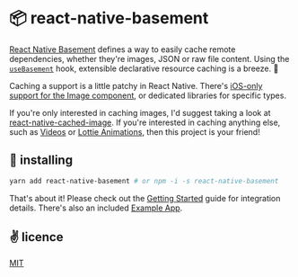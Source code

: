 # 📦 react-native-basement
[React Native Basement](https://github.com/cawfree/react-native-basement) defines a way to easily cache remote dependencies, whether they're images, JSON or raw file content. Using the [`useBasement`](https://github.com/cawfree/react-native-basement/blob/161ac2ee4beee0ac66edb9fc0c54836e16ccbb2a/src/index.js#L54) hook, extensible declarative resource caching is a breeze. 🌊

Caching a support is a little patchy in React Native. There's [iOS-only support for the Image component](https://reactnative.dev/docs/images#cache-control-ios-only), or dedicated libraries for specific types.

If you're only interested in caching images, I'd suggest taking a look at [react-native-cached-image](https://github.com/kfiroo/react-native-cached-image). If you're interested in caching anything else, such as [Videos](https://github.com/react-native-community/react-native-video) or [Lottie Animations](https://github.com/react-native-community/lottie-react-native), then this project is your friend!

## 🚀 installing

```bash
yarn add react-native-basement # or npm -i -s react-native-basement
```

That's about it! Please check out the [Getting Started](./docs/GETTING-STARTED.md) guide for integration details. There's also an included [Example App](./example/App.js).

## ✌️ licence
[MIT](./LICENSE.md)
